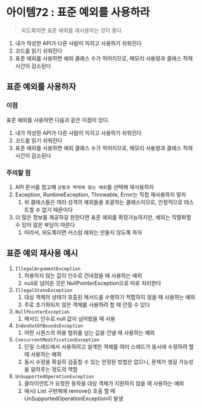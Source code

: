 # 아이템72 : 표준 예외를 사용하라
> 
> 되도록이면 표준 예외를 재사용하는 것이 좋다.
>
1. 내가 작성한 API가 다른 사람이 익히고 사용하기 쉬워진다
2. 코드를 읽기 쉬워진다
3. 표준 예외를 사용하면 예외 클래스 수가 적어지므로, 메모리 사용량과 클래스 적재 시간이 감소된다

## 표준 예외를 사용하자

### 이점

표준 예외를 사용하면 다음과 같은 이점이 있다.

1. 내가 작성한 API가 다른 사람이 익히고 사용하기 쉬워진다
2. 코드를 읽기 쉬워진다
3. 표준 예외를 사용하면 예외 클래스 수가 적어지므로, 메모리 사용량과 클래스 적재 시간이 감소된다

### 주의할 점

1. API 문서를 참고해 `상황과 맥락에 맞는 예외`를 선택해 재사용하자
2. Exception, RuntimeException, Throwable, Error는 직접 재사용하지 말자
    1. 위 클래스들은 여러 성격의 예외들을 포괄하는 클래스이므로, 안정적으로 테스트할 수 없기 때문이다
3. 더 많은 정보를 제공하길 원한다면 표준 예외를 확장가능하지만, 예외는 직렬화할 수 있어 많은 부담이 따른다
    1. 따라서, 되도록이면 커스텀 예외는 만들지 않도록 하자

## 표준 예외 재사용 예시

1. `IllegalArgumentException`
    1. 허용하지 않는 값이 인수로 건네졌을 때 사용하는 예외
    2. null로 넘어온 것은 NullPointerException으로 따로 처리한다
2. `IllegalStateException`
    1. 대상 객체의 상태가 호출된 메서드를 수행하기 적합하지 않을 때 사용하는 예외
    2. 주로 초기화되지 않은 객체를 사용하려 할 때 던질 수 있다
3. `NullPointerException`
    1. 메서드 인수로 null 값이 넘어왔을 때 사용
4. `IndexOutOfBoundsException`
    1. 어떤 시퀀스의 허용 범위를 넘는 값을 건넬 때 사용하는 예외
5. `ConcurrentModificationException`
    1. 단일 스레드에서 사용하려고 설계한 객체를 여러 스레드가 동시에 수정하려 할 때 사용하는 예외
    2. 동시 수정을 확실히 검출할 수 있는 안정된 방법은 없으니, 문제가 생길 가능성을 알려주는 정도의 역할
6. `UnSupportedOperationException`
    1. 클라이언트가 요청한 동작을 대상 객체가 지원하지 않을 때 사용하는 예외
    2. 예시) List 구현체에 remove() 호출 할 때 UnSupportedOperationException이 발생
